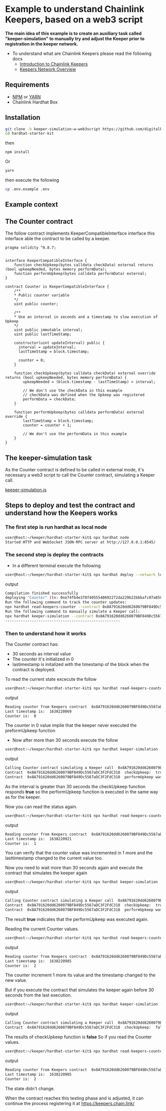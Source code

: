 # Example to understand Chainlink Keepers, based on a web3 script

**The main idea of this example is to create an auxiliary task called "keeper-simulation" to manually try and adjust the Keeper prior to registration in the keeper network.**

 * To understand what are Chainlink Keepers please read the following docs
   *  [Introduction to Chainlink Keepers](https://docs.chain.link/docs/chainlink-keepers/introduction/)
   *  [Keepers Network Overview](https://docs.chain.link/docs/chainlink-keepers/overview/)
  
## Requirements

- [NPM](https://www.npmjs.com/) or [YARN](https://yarnpkg.com/)
- Chainlink Hardhat Box

## Installation

```bash
git clone -b keeper-simulation-w-web3script https://github.com/digitalbridgekit/hardhat-starter-kit.git
cd hardhat-starter-kit
```
then

```bash
npm install
```

Or

```bash
yarn
```
then execute the following
```bash
cp .env.example .env
```

## Example context
## The Counter contract 

The follow contract implements KeeperCompatibleInterface interface this interface able the contract to be called by a keeper.


```
pragma solidity ^0.8.7;


interface KeeperCompatibleInterface {
    function checkUpkeep(bytes calldata checkData) external returns (bool upkeepNeeded, bytes memory performData);
    function performUpkeep(bytes calldata performData) external;
}

contract Counter is KeeperCompatibleInterface {
    /**
    * Public counter variable
    */
    uint public counter;

    /**
    * Use an interval in seconds and a timestamp to slow execution of Upkeep
    */
    uint public immutable interval;
    uint public lastTimeStamp;
    
    constructor(uint updateInterval) public {
      interval = updateInterval;
      lastTimeStamp = block.timestamp;

      counter = 0;
    }

    function checkUpkeep(bytes calldata checkData) external override returns (bool upkeepNeeded, bytes memory performData) {
        upkeepNeeded = (block.timestamp - lastTimeStamp) > interval;

        // We don't use the checkData in this example
        // checkData was defined when the Upkeep was registered
        performData = checkData;
    }

    function performUpkeep(bytes calldata performData) external override {
        lastTimeStamp = block.timestamp;
        counter = counter + 1;

        // We don't use the performData in this example
    }
}
```
## The keeper-simulation task

As the Counter contract is defined to be called in external mode, it's necessary a web3 script to call the Counter contract, simulating a Keeper call.

[keeper-simulation.js](https://github.com/digitalbridgekit/hardhat-starter-kit/blob/keeper-simulation-w-web3script/tasks/keeper-simulation/keeper-simulation.js)


## Steps to deploy and test the contract and understand how the Keepers works

### The first step is run hardhat as local node

```bash
user@host:~/keeper/hardhat-starter-kit$ npx hardhat node
Started HTTP and WebSocket JSON-RPC server at http://127.0.0.1:8545/
```

### The second step is deploy the contracts

 * In a different terminal execute the following

```bash
user@host:~/keeper/hardhat-starter-kit$ npx hardhat deploy --network localhost --tags keepers
```
output
```bash
Compilation finished successfully
deploying "Counter" (tx: 0xe74fb4e378f4055540692272da229b22bbbafc07a8589f13118bfdd07d30e51e)...: deployed at 0x8A791620dd6260079BF849Dc5567aDC3F2FdC318 with 342119 gas
Run the following command to track the counter updates:
npx hardhat read-keepers-counter --contract 0x8A791620dd6260079BF849Dc5567aDC3F2FdC318 --network localhost
Run the following command to manually simulate a Keeper call:
npx hardhat keeper-simulation --contract 0x8A791620dd6260079BF849Dc5567aDC3F2FdC318 --network localhost
----------------------------------------------------
```

### Then to understand how it works

The Counter contract has:
 * 30 seconds as interval value
 * The counter it's initialized in 0
 * lastimestamp is initalized with the timestamp of the block when the contract is deployed.

To read the current state excecute the follow 
```bash
user@host:~/keeper/hardhat-starter-kit$ npx hardhat read-keepers-counter --contract 0x8A791620dd6260079BF849Dc5567aDC3F2FdC318 --network localhost
```
output
```bash
Reading counter from Keepers contract  0x8A791620dd6260079BF849Dc5567aDC3F2FdC318  on network  localhost
Last timestamp is:  1638220869
Counter is:  0
```

The counter in 0 value implie that the keeper never executed the preformUpkeep function

* Now after more than 30 seconds execute the follow 
```bash
user@host:~/keeper/hardhat-starter-kit$ npx hardhat keeper-simulation --contract 0x8A791620dd6260079BF849Dc5567aDC3F2FdC318 --network localhost
```
output
```bash
Calling Counter contract simulating a Keeper call  0x8A791620dd6260079BF849Dc5567aDC3F2FdC318  on network  localhost
Contract  0x8A791620dd6260079BF849Dc5567aDC3F2FdC318  checkUpkeep:  true
Contract  0x8A791620dd6260079BF849Dc5567aDC3F2FdC318  performUpkeep was called. Transaction Hash:  0x6011322d77c46b3181098e305b9ef7cefdb7345b09097d73e791859265613e40
```
As the interval is greater than 30 seconds the checkUpkeep function responds **true** so the performUpkeep function is executed in the same way as for the keeper.

Now you can read the status again.

```bash
user@host:~/keeper/hardhat-starter-kit$ npx hardhat read-keepers-counter --contract 0x8A791620dd6260079BF849Dc5567aDC3F2FdC318 --network localhost
```
output
```bash
Reading counter from Keepers contract  0x8A791620dd6260079BF849Dc5567aDC3F2FdC318  on network  localhost
Last timestamp is:  1638220921
Counter is:  1
```
You can verify that the counter value was incremented in 1 more and the lasttimestamp changed to the current value too.

Now you need to wait more than 30 seconds again and execute the contract that simulates the keeper again

```bash
user@host:~/keeper/hardhat-starter-kit$ npx hardhat keeper-simulation --contract 0x8A791620dd6260079BF849Dc5567aDC3F2FdC318 --network localhost
```
output
```bash
Calling Counter contract simulating a Keeper call  0x8A791620dd6260079BF849Dc5567aDC3F2FdC318  on network  localhost
Contract  0x8A791620dd6260079BF849Dc5567aDC3F2FdC318  checkUpkeep:  true
Contract  0x8A791620dd6260079BF849Dc5567aDC3F2FdC318  performUpkeep was called. Transaction Hash:  0x740019915422734e6926879560791818ad8ac61ea5dd020fbb866289f7084a37

```

The result **true** indicates that the performUpkeep was executed again.

Reading the current Counter values.

```bash
user@host:~/keeper/hardhat-starter-kit$ npx hardhat read-keepers-counter --contract 0x8A791620dd6260079BF849Dc5567aDC3F2FdC318 --network localhost
```
output
```bash
Reading counter from Keepers contract  0x8A791620dd6260079BF849Dc5567aDC3F2FdC318  on network  localhost
Last timestamp is:  1638220985
Counter is:  2
```
The counter increment 1 more its value and the timestamp changed to the new value.

But if you execute the contract that simulates the keeper again before 30 seconds from the last execution.

```bash
user@host:~/keeper/hardhat-starter-kit$ npx hardhat keeper-simulation --contract 0x8A791620dd6260079BF849Dc5567aDC3F2FdC318 --network localhost
```
output
```bash
Calling Counter contract simulating a Keeper call  0x8A791620dd6260079BF849Dc5567aDC3F2FdC318  on network  localhost
Contract  0x8A791620dd6260079BF849Dc5567aDC3F2FdC318  checkUpkeep:  false
```
The results of checkUpkeep function is **false** 
So if you read the Counter values.
```bash
user@host:~/keeper/hardhat-starter-kit$ npx hardhat read-keepers-counter --contract 0x8A791620dd6260079BF849Dc5567aDC3F2FdC318 --network localhost
```
output
```bash
Reading counter from Keepers contract  0x8A791620dd6260079BF849Dc5567aDC3F2FdC318  on network  localhost
Last timestamp is:  1638220985
Counter is:  2
```
The state didn't change.

When the contract reaches this testing phase and is adjusted, it can continue the process registering it at https://keepers.chain.link/

